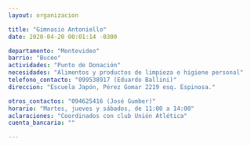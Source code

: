 ```yaml
---
layout: organizacion

title: "Gimnasio Antoniello"
date: 2020-04-20 00:01:14 -0300

departamento: "Montevideo"
barrio: "Buceo"
actividades: "Punto de Donación"
necesidades: "Alimentos y productos de limpieza e higiene personal"
telefono_contacto: "099538917 (Eduardo Ballini)"
direccion: "Escuela Japón, Pérez Gomar 2219 esq. Espinosa."

otros_contactos: "094625416 (José Gumber)"
horario: "Martes, jueves y sábados, de 11:00 a 14:00"
aclaraciones: "Coordinados con club Unión Atlética"
cuenta_bancaria: ""

---
```

